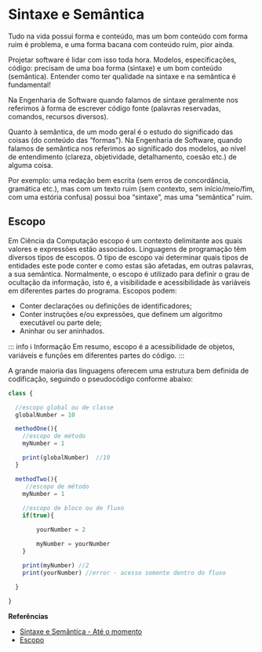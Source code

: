# Sintaxe e Semântica

Tudo na vida possui forma e conteúdo, mas um bom conteúdo com forma ruim é problema, e uma forma bacana com conteúdo ruim, pior ainda.

Projetar software é lidar com isso toda hora. Modelos, especificações, código: precisam de uma boa forma (sintaxe) e um bom conteúdo (semântica). Entender como ter qualidade na sintaxe e na semântica é fundamental!

Na Engenharia de Software quando falamos de sintaxe geralmente nos referimos à forma de escrever código fonte (palavras reservadas, comandos, recursos diversos).

Quanto à semântica, de um modo geral é o estudo do significado das coisas (do conteúdo das “formas”). Na Engenharia de Software, quando falamos de semântica nos referimos ao significado dos modelos, ao nível de entendimento (clareza, objetividade, detalhamento, coesão etc.) de alguma coisa.

Por exemplo: uma redação bem escrita (sem erros de concordância, gramática etc.), mas com um texto ruim (sem contexto, sem início/meio/fim, com uma estória confusa) possui boa “sintaxe”, mas uma “semântica” ruim.

## Escopo

Em Ciência da Computação escopo é um contexto delimitante aos quais valores e expressões estão associados. Linguagens de programação têm diversos tipos de escopos. O tipo de escopo vai determinar quais tipos de entidades este pode conter e como estas são afetadas, em outras palavras, a sua semântica. Normalmente, o escopo é utilizado para definir o grau de ocultação da informação, isto é, a visibilidade e acessibilidade às variáveis em diferentes partes do programa. Escopos podem:

* Conter declarações ou definições de identificadores;
* Conter instruções e/ou expressões, que definem um algoritmo executável ou parte dele;
* Aninhar ou ser aninhados.

::: info :information_source: Informação
Em resumo, escopo é a acessibilidade de objetos, variáveis e funções em diferentes partes do código.
:::

A grande maioria das linguagens oferecem uma estrutura bem definida de codificação, seguindo o pseudocódigo conforme abaixo:

```js
class { 

  //escopo global ou de classe
  globalNumber = 10

  methodOne(){
    //escopo de método
    myNumber = 1

    print(globalNumber)  //10
  }

  methodTwo(){
     //escopo de método
    myNumber = 1
    
    //escopo de bloco ou de fluxo
    if(true){

        yourNumber = 2

        myNumber = yourNumber
    }

    print(myNumber) //2
    print(yourNumber) //error - acesso somente dentro do fluxo
  
  }

}
```

**Referências**

* [Sintaxe e Semântica - Até o momento](https://www.ateomomento.com.br/sintaxe-e-semantica-forma-e-conteudo-na-producao-de-software/)
* [Escopo](https://pt.wikipedia.org/wiki/Escopo_(computa%C3%A7%C3%A3o))